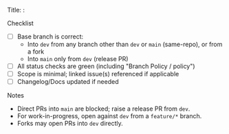 Title: <type>: <short summary>

Checklist
- [ ] Base branch is correct:
  - Into `dev` from any branch other than `dev` or `main` (same-repo), or from a fork
  - Into `main` only from `dev` (release PR)
- [ ] All status checks are green (including "Branch Policy / policy")
- [ ] Scope is minimal; linked issue(s) referenced if applicable
- [ ] Changelog/Docs updated if needed

Notes
- Direct PRs into `main` are blocked; raise a release PR from `dev`.
- For work-in-progress, open against `dev` from a `feature/*` branch.
- Forks may open PRs into `dev` directly.

